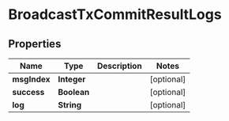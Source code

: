 
# BroadcastTxCommitResultLogs

## Properties
Name | Type | Description | Notes
------------ | ------------- | ------------- | -------------
**msgIndex** | **Integer** |  |  [optional]
**success** | **Boolean** |  |  [optional]
**log** | **String** |  |  [optional]



